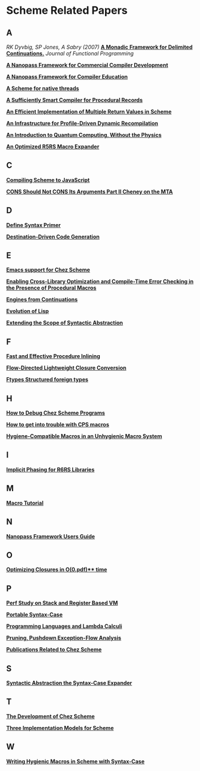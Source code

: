 # Scheme Related Papers

## A

_RK Dyvbig, SP Jones, A Sabry (2007)_ **[A Monadic Framework for Delimited Continuations.](doc/A%20Monadic%20Framework%20for%20Delimited%20Continuations.pdf)** _Journal of Functional Programming_

**[A Nanopass Framework for Commercial Compiler Development](doc/A%20Nanopass%20Framework%20for%20Commercial%20Compiler%20Development.pdf.pdf)**

**[A Nanopass Framework for Compiler Education](doc/A%20Nanopass%20Framework%20for%20Compiler%20Education.pdf.pdf)**

**[A Scheme for native threads](doc/A%20Scheme%20for%20native%20threads.pdf)**

**[A Sufficiently Smart Compiler for Procedural Records](doc/A%20Sufficiently%20Smart%20Compiler%20for%20Procedural%20Records.pdf)**

**[An Efficient Implementation of Multiple Return Values in Scheme](doc/An%20Efficient%20Implementation%20of%20Multiple%20Return%20Values%20in%20Scheme.pdf)**

**[An Infrastructure for Profile-Driven Dynamic Recompilation](doc/An%20Infrastructure%20for%20Profile-Driven%20Dynamic%20Recompilation.pdf)**

**[An Introduction to Quantum Computing, Without the Physics](doc/An%20Introduction%20to%20Quantum%20Computing,%20Without%20the%20Physics.pdf)**

**[An Optimized R5RS Macro Expander](doc/An%20Optimized%20R5RS%20Macro%20Expander.pdf)**

## C

**[Compiling Scheme to JavaScript](doc/Compiling%20Scheme%20to%20JavaScript.pdf)**

**[CONS Should Not CONS Its Arguments Part II Cheney on the MTA](doc/CONS%20Should%20Not%20CONS%20Its%20Arguments%20Part%20II%20Cheney%20on%20the%20MTA.pdf)**

## D

**[Define Syntax Primer](doc/Define%20Syntax%20Primer.txt)**

**[Destination-Driven Code Generation](doc/Destination-Driven%20Code%20Generation.pdf)**

## E

**[Emacs support for  Chez Scheme](doc/Emacs%20support%20for%20%20Chez%20Scheme.md)**

**[Enabling Cross-Library Optimization and Compile-Time Error Checking in the Presence of Procedural Macros](doc/Enabling%20Cross-Library%20Optimization%20and%20Compile-Time%20Error%20Checking%20in%20the%20Presence%20of%20Procedural%20Macros.pdf)**

**[Engines from Continuations](doc/Engines%20from%20Continuations.pdf)**

**[Evolution of Lisp](doc/Evolution%20of%20Lisp.pdf)**

**[Extending the Scope of Syntactic Abstraction](doc/Extending%20the%20Scope%20of%20Syntactic%20Abstraction.pdf)**

## F

**[Fast and Effective Procedure Inlining](doc/Fast%20and%20Effective%20Procedure%20Inlining.pdf)**

**[Flow-Directed Lightweight Closure Conversion](doc/Flow-Directed%20Lightweight%20Closure%20Conversion.pdf)**

**[Ftypes Structured foreign types](doc/Ftypes%20Structured%20foreign%20types.pdf)**

## H

**[How to Debug Chez Scheme Programs](doc/How%20to%20Debug%20Chez%20Scheme%20Programs.md)**

**[How to get into trouble with CPS macros](doc/How%20to%20get%20into%20trouble%20with%20CPS%20macros.pdf)**

**[Hygiene-Compatible Macros in an Unhygienic Macro System](doc/Hygiene-Compatible%20Macros%20in%20an%20Unhygienic%20Macro%20System.pdf)**

## I

**[Implicit Phasing for R6RS Libraries](doc/Implicit%20Phasing%20for%20R6RS%20Libraries.pdf)**

## M

**[Macro Tutorial](doc/Macro%20Tutorial.pdf)**

## N

**[Nanopass Framework Users Guide](doc/Nanopass%20Framework%20Users%20Guide.pdf)**

## O

**[Optimizing Closures in O(0.pdf)** time](doc/Optimizing%20Closures%20in%20O(0)%20time.pdf)**

## P

**[Perf Study on Stack and Register Based VM](doc/Perf%20Study%20on%20Stack%20and%20Register%20Based%20VM.pdf)**

**[Portable Syntax-Case](doc/Portable%20Syntax-Case.md)**

**[Programming Languages and Lambda Calculi](doc/Programming%20Languages%20and%20Lambda%20Calculi.pdf)**

**[Pruning, Pushdown Exception-Flow Analysis](doc/Pruning,%20Pushdown%20Exception-Flow%20Analysis.pdf)**

**[Publications Related to Chez Scheme](Publications%20Related%20to%20Chez%20Scheme.md)**

## S

**[Syntactic Abstraction the Syntax-Case Expander](doc/Syntactic%20Abstraction%20the%20Syntax-Case%20Expander.pdf)**

## T

**[The Development of Chez Scheme](doc/The%20Development%20of%20Chez%20Scheme.pdf)**

**[Three Implementation Models for Scheme](doc/Three%20Implementation%20Models%20for%20Scheme.pdf)**

## W

**[Writing Hygienic Macros in Scheme with Syntax-Case](doc/Writing%20Hygienic%20Macros%20in%20Scheme%20with%20Syntax-Case.pdf)**

















